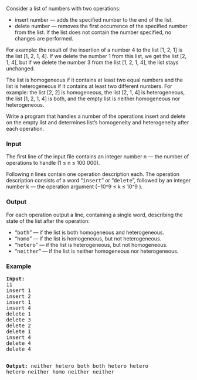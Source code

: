 <p>Consider a list of numbers with two operations:</p>
<ul>
<li>insert number — adds the specified number to the end of the list.</li>
<li>delete number — removes the first occurrence of the specified number from the list. If the list&nbsp;does not contain the number specified, no changes are performed.</li>
</ul>
<p>For example: the result of the insertion of a number 4 to the list [1, 2, 1] is the list [1, 2, 1, 4]. If we delete&nbsp;the number 1 from this list, we get the list [2, 1, 4], but if we delete the number 3 from the list [1, 2, 1, 4],&nbsp;the list stays unchanged.</p>
<p>The list is homogeneous if it contains at least two equal numbers and the list is heterogeneous if it&nbsp;contains at least two different numbers. For example: the list [2, 2] is homogeneous, the list [2, 1, 4] is&nbsp;heterogeneous, the list [1, 2, 1, 4] is both, and the empty list is neither homogeneous nor heterogeneous.</p>
<p>Write a program that handles a number of the operations insert and delete on the empty list and&nbsp;determines list’s homogeneity and heterogeneity after each operation.</p>
<h3>Input</h3>
<p>The first line of the input file contains an integer number n — the number of operations to handle&nbsp;(1 ≤ n ≤ 100 000).</p>
<p>Following n lines contain one operation description each. The operation description consists of a word&nbsp;“<tt>insert</tt>” or “<tt>delete</tt>”, followed by an integer number k — the operation argument (−10^9 ≤ k ≤ 10^9 ).</p>
<h3>Output</h3>
<p>For each operation output a line, containing a single word, describing the state of the list after the&nbsp;operation:</p>
<ul>
<li>“<tt>both</tt>” — if the list is both homogeneous and heterogeneous.</li>
<li>“<tt>homo</tt>” — if the list is homogeneous, but not heterogeneous.</li>
<li>“<tt>hetero</tt>” — if the list is heterogeneous, but not homogeneous.</li>
<li>“<tt>neither</tt>” — if the list is neither homogeneous nor heterogeneous.</li>
</ul>
<h3>Example</h3>
<pre><strong>Input:</strong>
11
insert 1
insert 2
insert 1
insert 4
delete 1
delete 3
delete 2
delete 1
insert 4
delete 4
delete 4

<strong>Output:</strong>
neither
hetero
both
both
hetero
hetero
hetero
neither
homo
neither
neither</pre>